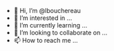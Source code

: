 - 👋 Hi, I’m @lbouchereau
- 👀 I’m interested in ...
- 🌱 I’m currently learning ...
- 💞️ I’m looking to collaborate on ...
- 📫 How to reach me ...

<!---
lbouchereau/lbouchereau is a ✨ special ✨ repository because its `README.md` (this file) appears on your GitHub profile.
You can click the Preview link to take a look at your changes.
--->
